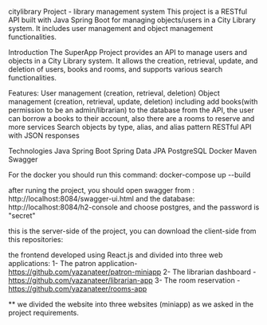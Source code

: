 citylibrary Project - library management system 
This project is a RESTful API built with Java Spring Boot for managing objects/users in a City Library system. It includes user management and object management functionalities.

Introduction
The SuperApp Project provides an API to manage users and objects in a City Library system. It allows the creation, retrieval, update, and deletion of users, books and rooms, and supports various search functionalities.

Features:
User management (creation, retrieval, deletion)
Object management (creation, retrieval, update, deletion) including add books(with permission to be an admin/librarian) to the database from the API, the user can borrow a books to their account, also there are a rooms to reserve and more services
Search objects by type, alias, and alias pattern
RESTful API with JSON responses

Technologies
Java
Spring Boot
Spring Data JPA
PostgreSQL
Docker
Maven
Swagger

For the docker you should run this command: 
docker-compose up --build

after runing the project, you should open swagger from : http://localhost:8084/swagger-ui.html 
and the database: http://localhost:8084/h2-console and choose postgres, and the password is "secret"





this is the server-side of the project, you can download the client-side from this repositories: 

the frontend developed using React.js and divided into three web applications:
1- The patron application- https://github.com/yazanateer/patron-miniapp
2- The librarian dashboard - https://github.com/yazanateer/librarian-app
3- The room reservation - https://github.com/yazanateer/rooms-app

** we divided the website into three websites (miniapp) as we asked in the project requirements.



